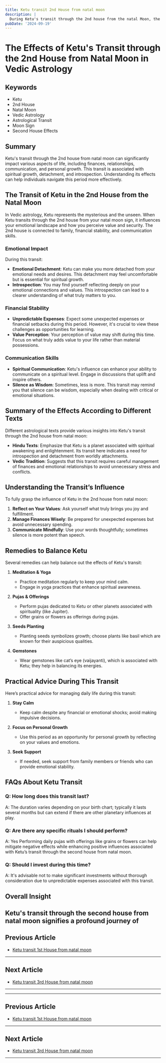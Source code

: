```yaml
---
title: Ketu transit 2nd House from natal moon
description: |
  During Ketu's transit through the 2nd house from the natal Moon, the individual may face financial difficulties, tasteless food, and potential health issues like cancer of the tongue. There may also be mental stress and lack of essential resources at home.
pubDate: '2024-09-19'
---
```


# The Effects of Ketu's Transit through the 2nd House from Natal Moon in Vedic Astrology

## Keywords
- Ketu
- 2nd House
- Natal Moon
- Vedic Astrology
- Astrological Transit
- Moon Sign
- Second House Effects

## Summary
Ketu's transit through the 2nd house from natal moon can significantly impact various aspects of life, including finances, relationships, communication, and personal growth. This transit is associated with spiritual growth, detachment, and introspection. Understanding its effects can help individuals navigate this period more effectively.

## The Transit of Ketu in the 2nd House from the Natal Moon

In Vedic astrology, Ketu represents the mysterious and the unseen. When Ketu transits through the 2nd house from your natal moon sign, it influences your emotional landscape and how you perceive value and security. The 2nd house is connected to family, financial stability, and communication skills.

### Emotional Impact
During this transit:
- **Emotional Detachment**: Ketu can make you more detached from your emotional needs and desires. This detachment may feel uncomfortable but is essential for spiritual growth.
- **Introspection**: You may find yourself reflecting deeply on your emotional connections and values. This introspection can lead to a clearer understanding of what truly matters to you.

### Financial Stability
- **Unpredictable Expenses**: Expect some unexpected expenses or financial setbacks during this period. However, it's crucial to view these challenges as opportunities for learning.
- **Value Perception**: Your perception of value may shift during this time. Focus on what truly adds value to your life rather than material possessions.

### Communication Skills
- **Spiritual Communication**: Ketu's influence can enhance your ability to communicate on a spiritual level. Engage in discussions that uplift and inspire others.
- **Silence as Wisdom**: Sometimes, less is more. This transit may remind you that silence can be wisdom, especially when dealing with critical or emotional situations.

## Summary of the Effects According to Different Texts

Different astrological texts provide various insights into Ketu's transit through the 2nd house from natal moon:

* **Hindu Texts**: Emphasize that Ketu is a planet associated with spiritual awakening and enlightenment. Its transit here indicates a need for introspection and detachment from worldly attachments.
* **Vedic Tradition**: Suggests that this transit requires careful management of finances and emotional relationships to avoid unnecessary stress and conflicts.

## Understanding the Transit’s Influence

To fully grasp the influence of Ketu in the 2nd house from natal moon:
1. **Reflect on Your Values**: Ask yourself what truly brings you joy and fulfillment.
2. **Manage Finances Wisely**: Be prepared for unexpected expenses but avoid unnecessary spending.
3. **Communicate Mindfully**: Use your words thoughtfully; sometimes silence is more potent than speech.

## Remedies to Balance Ketu

Several remedies can help balance out the effects of Ketu's transit:

1. **Meditation & Yoga**
   * Practice meditation regularly to keep your mind calm.
   * Engage in yoga practices that enhance spiritual awareness.

2. **Pujas & Offerings**
   * Perform pujas dedicated to Ketu or other planets associated with spirituality (like Jupiter).
   * Offer grains or flowers as offerings during pujas.

3. **Seeds Planting**
   * Planting seeds symbolizes growth; choose plants like basil which are known for their auspicious qualities.

4. **Gemstones**
   * Wear gemstones like cat’s eye (vaijayanti), which is associated with Ketu; they help in balancing its energies.

## Practical Advice During This Transit

Here’s practical advice for managing daily life during this transit:

1. **Stay Calm**
   * Keep calm despite any financial or emotional shocks; avoid making impulsive decisions.

2. **Focus on Personal Growth**
   * Use this period as an opportunity for personal growth by reflecting on your values and emotions.

3. **Seek Support**
   * If needed, seek support from family members or friends who can provide emotional stability.

## FAQs About Ketu Transit

### Q: How long does this transit last?
A: The duration varies depending on your birth chart; typically it lasts several months but can extend if there are other planetary influences at play.

### Q: Are there any specific rituals I should perform?
A: Yes Performing daily pujas with offerings like grains or flowers can help mitigate negative effects while enhancing positive influences associated with Ketu’s transit through the second house from natal moon.

### Q: Should I invest during this time?
A: It's advisable not to make significant investments without thorough consideration due to unpredictable expenses associated with this transit.

## Overall Insight

Ketu's transit through the second house from natal moon signifies a profound journey of
---

## Previous Article
- [Ketu transit 1st House from natal moon](200901_Ketu_transit_1st_House_from_natal_moon.md)

---

## Next Article
- [Ketu transit 3rd House from natal moon](200903_Ketu_transit_3rd_House_from_natal_moon.md)

---
---

## Previous Article
- [Ketu transit 1st House from natal moon](200901_Ketu_transit_1st_House_from_natal_moon.md)

---

## Next Article
- [Ketu transit 3rd House from natal moon](200903_Ketu_transit_3rd_House_from_natal_moon.md)

---
